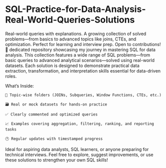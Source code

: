 # SQL-Practice-for-Data-Analysis-Real-World-Queries-Solutions
Real-world queries with explanations. A growing collection of solved problems—from basics to advanced topics like joins, CTEs, and optimization. Perfect for learning and interview prep. Open to contributions!🚀
 dedicated repository showcasing my journey in mastering SQL for data analysis. This collection features a wide range of SQL problems—from basic queries to advanced analytical scenarios—solved using real-world datasets. Each solution is designed to demonstrate practical data extraction, transformation, and interpretation skills essential for data-driven roles.

What’s Inside:

    📂 Topic-wise folders (JOINs, Subqueries, Window Functions, CTEs, etc.)

    🗃️ Real or mock datasets for hands-on practice

    ✅ Clearly commented and optimized queries

    📈 Examples covering aggregation, filtering, ranking, and reporting tasks

    🕐 Regular updates with timestamped progress

Ideal for aspiring data analysts, SQL learners, or anyone preparing for technical interviews. Feel free to explore, suggest improvements, or use these solutions to strengthen your own SQL skills!
